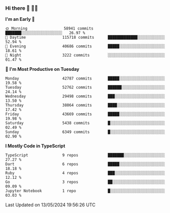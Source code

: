 ### Hi there 👋 🧑‍💻



<!--START_SECTION:waka-->
**I'm an Early 🐤** 

```text
🌞 Morning                58941 commits       ███████░░░░░░░░░░░░░░░░░░   26.97 % 
🌆 Daytime                115718 commits      █████████████░░░░░░░░░░░░   52.94 % 
🌃 Evening                40686 commits       █████░░░░░░░░░░░░░░░░░░░░   18.61 % 
🌙 Night                  3222 commits        ░░░░░░░░░░░░░░░░░░░░░░░░░   01.47 % 
```
📅 **I'm Most Productive on Tuesday** 

```text
Monday                   42787 commits       █████░░░░░░░░░░░░░░░░░░░░   19.58 % 
Tuesday                  52762 commits       ██████░░░░░░░░░░░░░░░░░░░   24.14 % 
Wednesday                29498 commits       ███░░░░░░░░░░░░░░░░░░░░░░   13.50 % 
Thursday                 38064 commits       ████░░░░░░░░░░░░░░░░░░░░░   17.42 % 
Friday                   43669 commits       █████░░░░░░░░░░░░░░░░░░░░   19.98 % 
Saturday                 5438 commits        █░░░░░░░░░░░░░░░░░░░░░░░░   02.49 % 
Sunday                   6349 commits        █░░░░░░░░░░░░░░░░░░░░░░░░   02.90 % 
```


**I Mostly Code in TypeScript** 

```text
TypeScript               9 repos             ███████░░░░░░░░░░░░░░░░░░   27.27 % 
Dart                     6 repos             █████░░░░░░░░░░░░░░░░░░░░   18.18 % 
Ruby                     4 repos             ███░░░░░░░░░░░░░░░░░░░░░░   12.12 % 
Go                       3 repos             ██░░░░░░░░░░░░░░░░░░░░░░░   09.09 % 
Jupyter Notebook         1 repo              █░░░░░░░░░░░░░░░░░░░░░░░░   03.03 % 
```




 Last Updated on 13/05/2024 19:56:26 UTC
<!--END_SECTION:waka-->


